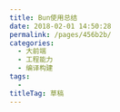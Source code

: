 ```yaml
---
title: Bun使用总结
date: 2018-02-01 14:50:28
permalink: /pages/456b2b/
categories: 
  - 大前端
  - 工程能力
  - 编译构建
tags: 
  - 
titleTag: 草稿
---
```

